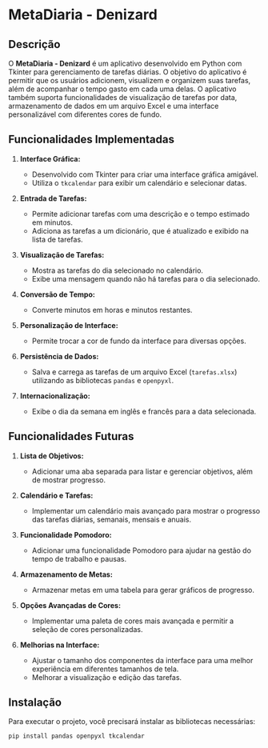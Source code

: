 # MetaDiaria - Denizard

## Descrição

O **MetaDiaria - Denizard** é um aplicativo desenvolvido em Python com Tkinter para gerenciamento de tarefas diárias. O objetivo do aplicativo é permitir que os usuários adicionem, visualizem e organizem suas tarefas, além de acompanhar o tempo gasto em cada uma delas. O aplicativo também suporta funcionalidades de visualização de tarefas por data, armazenamento de dados em um arquivo Excel e uma interface personalizável com diferentes cores de fundo.

## Funcionalidades Implementadas

1. **Interface Gráfica:**
   - Desenvolvido com Tkinter para criar uma interface gráfica amigável.
   - Utiliza o `tkcalendar` para exibir um calendário e selecionar datas.

2. **Entrada de Tarefas:**
   - Permite adicionar tarefas com uma descrição e o tempo estimado em minutos.
   - Adiciona as tarefas a um dicionário, que é atualizado e exibido na lista de tarefas.

3. **Visualização de Tarefas:**
   - Mostra as tarefas do dia selecionado no calendário.
   - Exibe uma mensagem quando não há tarefas para o dia selecionado.

4. **Conversão de Tempo:**
   - Converte minutos em horas e minutos restantes.

5. **Personalização de Interface:**
   - Permite trocar a cor de fundo da interface para diversas opções.

6. **Persistência de Dados:**
   - Salva e carrega as tarefas de um arquivo Excel (`tarefas.xlsx`) utilizando as bibliotecas `pandas` e `openpyxl`.

7. **Internacionalização:**
   - Exibe o dia da semana em inglês e francês para a data selecionada.

## Funcionalidades Futuras

1. **Lista de Objetivos:**
   - Adicionar uma aba separada para listar e gerenciar objetivos, além de mostrar progresso.

2. **Calendário e Tarefas:**
   - Implementar um calendário mais avançado para mostrar o progresso das tarefas diárias, semanais, mensais e anuais.

3. **Funcionalidade Pomodoro:**
   - Adicionar uma funcionalidade Pomodoro para ajudar na gestão do tempo de trabalho e pausas.

4. **Armazenamento de Metas:**
   - Armazenar metas em uma tabela para gerar gráficos de progresso.

5. **Opções Avançadas de Cores:**
   - Implementar uma paleta de cores mais avançada e permitir a seleção de cores personalizadas.

6. **Melhorias na Interface:**
   - Ajustar o tamanho dos componentes da interface para uma melhor experiência em diferentes tamanhos de tela.
   - Melhorar a visualização e edição das tarefas.

## Instalação

Para executar o projeto, você precisará instalar as bibliotecas necessárias:

```bash
pip install pandas openpyxl tkcalendar
